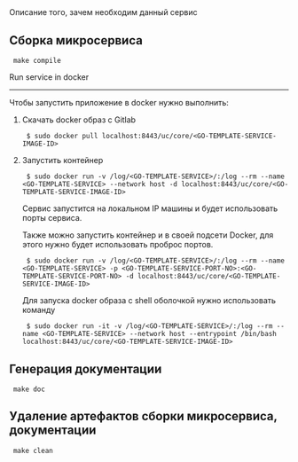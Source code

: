 ## <GO-TEMPLATE-SERVICE>

Описание того, зачем необходим данный сервис

Сборка микросервиса
-----
```
 make compile
```

Run service in docker

-----

Чтобы запустить приложение в docker нужно выполнить:

1. Скачать docker образ с Gitlab

        $ sudo docker pull localhost:8443/uc/core/<GO-TEMPLATE-SERVICE-IMAGE-ID>

2. Запустить контейнер

        $ sudo docker run -v /log/<GO-TEMPLATE-SERVICE>/:/log --rm --name <GO-TEMPLATE-SERVICE> --network host -d localhost:8443/uc/core/<GO-TEMPLATE-SERVICE-IMAGE-ID>

   Сервис запустится на локальном IP машины и будет использовать порты сервиса.

   Также можно запустить контейнер и в своей подсети Docker, для этого нужно будет использовать проброс портов.

        $ sudo docker run -v /log/<GO-TEMPLATE-SERVICE>/:/log --rm --name <GO-TEMPLATE-SERVICE> -p <GO-TEMPLATE-SERVICE-PORT-NO>:<GO-TEMPLATE-SERVICE-PORT-NO> -d localhost:8443/uc/core/<GO-TEMPLATE-SERVICE-IMAGE-ID>

   Для запуска docker образа с shell оболочкой нужно использовать команду

        $ sudo docker run -it -v /log/<GO-TEMPLATE-SERVICE>/:/log --rm --name <GO-TEMPLATE-SERVICE> --network host --entrypoint /bin/bash localhost:8443/uc/core/<GO-TEMPLATE-SERVICE-IMAGE-ID>

Генерация документации
-----
```
 make doc
```

Удаление артефактов сборки микросервиса, документации
-----
```
 make clean
```
